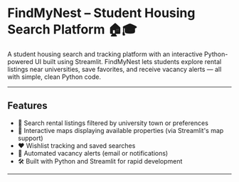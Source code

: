 # FindMyNest – Student Housing Search Platform 🏠🎓

A student housing search and tracking platform with an interactive Python-powered UI built using Streamlit. FindMyNest lets students explore rental listings near universities, save favorites, and receive vacancy alerts — all with simple, clean Python code.

---

## Features

- 🎯 Search rental listings filtered by university town or preferences  
- 📍 Interactive maps displaying available properties (via Streamlit's map support)  
- ❤️ Wishlist tracking and saved searches  
- 🔔 Automated vacancy alerts (email or notifications)  
- 🛠 Built with Python and Streamlit for rapid development

---
